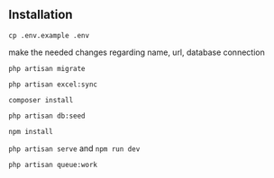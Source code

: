 
## Installation

`cp .env.example .env`

make the needed changes regarding name, url, database connection

`php artisan migrate`

`php artisan excel:sync`

`composer install`

`php artisan db:seed`

`npm install`

`php artisan serve` and `npm run dev`

`php artisan queue:work`

